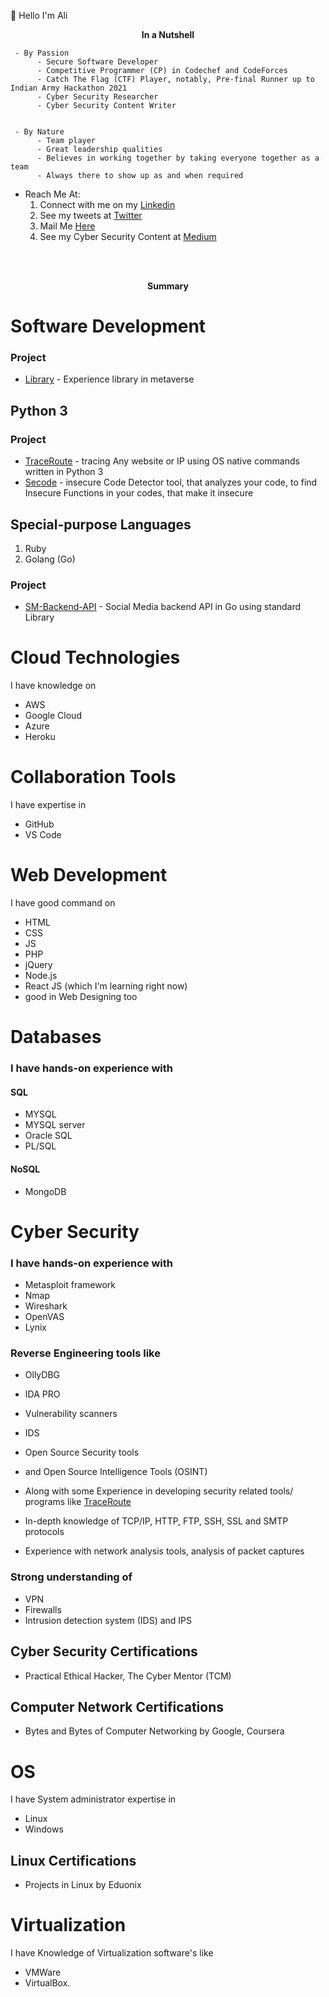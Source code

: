 👋 Hello I'm Ali 

  <p align="center">
       <b> In a Nutshell </b>
</p>
  
     - By Passion
          - Secure Software Developer
          - Competitive Programmer (CP) in Codechef and CodeForces
          - Catch The Flag (CTF) Player, notably, Pre-final Runner up to Indian Army Hackathon 2021
          - Cyber Security Researcher
          - Cyber Security Content Writer
      
      
     - By Nature 
          - Team player
          - Great leadership qualities 
          - Believes in working together by taking everyone together as a team
          - Always there to show up as and when required

- Reach Me At:
     1. Connect with me on my [Linkedin](https://linkedin.com/in/AliasgarSabunwala)
     2. See my tweets at [Twitter](https://twitter.com/AliasgarSabun)
     3. Mail Me [Here](aliasgarabidsabunwala@gmail.com)
     4. See my Cyber Security Content at [Medium](https://aliasgarsabunwala.medium.com/)


<br> </br>
 
 <p align="center">
       <b> Summary </b>
</p>

# Software Development 

### Project
- [Library](https://github.com/AliasgarSabunwala/Library) - Experience library in metaverse
 
## Python 3

### Project
- [TraceRoute](https://github.com/AliasgarSabunwala/TraceRoute) - tracing Any website or IP using OS native commands written in Python 3
- [Secode](https://github.com/AliasgarSabunwala/Secode) - insecure Code Detector tool, that analyzes your code, to find Insecure Functions in your codes, that make it insecure

## Special-purpose Languages 
1. Ruby
2. Golang (Go)

### Project
- [SM-Backend-API](https://github.com/AliasgarSabunwala/SM-Backend-API) - Social Media backend API in Go using standard Library


# Cloud Technologies 
I have knowledge on 
- AWS 
- Google Cloud
- Azure
- Heroku

<!-- ### Cloud Certification's
I had certain certification on Azure such as 
- AZ-500, 
- AZ-104, 
- AZ-204, 
- AZ-900, 
- AZ-102, 
- DA-100 (Azure Data Analyst) and 
- AI-900 (Azure AI Fundamentals) -->

# Collaboration Tools 
I have expertise in 
- GitHub
- VS Code

# Web Development
I have good command on 
- HTML 
- CSS
- JS
- PHP
- jQuery
- Node.js
- React JS (which I'm learning right now) 
- good in Web Designing too

# Databases 
### I have hands-on experience with 
#### SQL
- MYSQL
- MYSQL server
- Oracle SQL
- PL/SQL  

#### NoSQL 
- MongoDB

# Cyber Security
### I have hands-on experience with 
- Metasploit framework
- Nmap 
- Wireshark 
- OpenVAS
- Lynix

### Reverse Engineering tools like 
- OllyDBG
- IDA PRO
- Vulnerability scanners
- IDS
- Open Source Security tools
- and Open Source Intelligence Tools (OSINT)

- Along with some Experience in developing security related tools/ programs like [TraceRoute](https://github.com/AliasgarSabunwala/TraceRoute)
- In-depth knowledge of TCP/IP, HTTP, FTP, SSH, SSL and SMTP protocols
- Experience with network analysis tools, analysis of packet captures

### Strong understanding of 
- VPN 
- Firewalls 
- Intrusion detection system (IDS) and IPS 

## Cyber Security Certifications
- Practical Ethical Hacker, The Cyber Mentor (TCM)

## Computer Network Certifications
- Bytes and Bytes of Computer Networking by Google, Coursera

# OS
I have System administrator expertise in 
- Linux
- Windows

## Linux Certifications
- Projects in Linux by Eduonix

# Virtualization
I have Knowledge of Virtualization software's like 
- VMWare
- VirtualBox.

